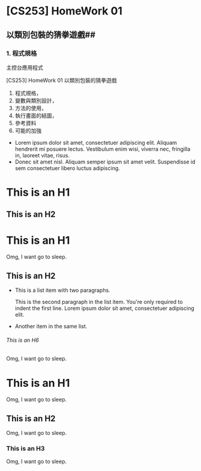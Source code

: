 # [CS253] HomeWork 01 #

## 以類別包裝的猜拳遊戲##

### 1. 程式規格 ######
主控台應用程式



[CS253] HomeWork 01
以類別包裝的猜拳遊戲
1. 程式規格，
2. 變數與類別設計，
3. 方法的使用，
4. 執行畫面的結圖，
5. 參考資料
6. 可能的加強





*   Lorem ipsum dolor sit amet, consectetuer adipiscing elit.
    Aliquam hendrerit mi posuere lectus. Vestibulum enim wisi,
    viverra nec, fringilla in, laoreet vitae, risus.
*   Donec sit amet nisl. Aliquam semper ipsum sit amet velit.
    Suspendisse id sem consectetuer libero luctus adipiscing.

This is an H1
=============
This is an H2
-------------
# This is an H1
Omg, I want go to sleep.
## This is an H2
*   This is a list item with two paragraphs.

    This is the second paragraph in the list item. You're
only required to indent the first line. Lorem ipsum dolor
sit amet, consectetuer adipiscing elit.

*   Another item in the same list.
###### This is an H6
Omg, I want go to sleep.
# This is an H1 #
Omg, I want go to sleep.
## This is an H2 ##
Omg, I want go to sleep.
### This is an H3 ######
Omg, I want go to sleep.
